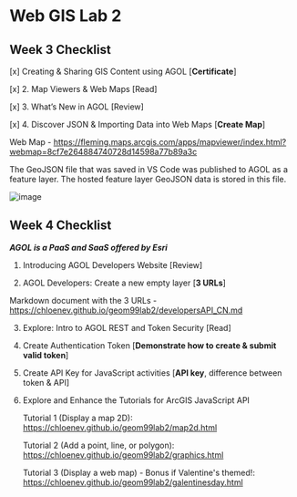 # Web GIS Lab 2

## Week 3 Checklist
[x] Creating & Sharing GIS Content using AGOL [**Certificate**] 


[x] 2. Map Viewers & Web Maps [Read]


[x] 3. What’s New in AGOL [Review]


[x] 4. Discover JSON & Importing Data into Web Maps [**Create Map**]

Web Map - https://fleming.maps.arcgis.com/apps/mapviewer/index.html?webmap=8cf7e264884740728d14598a77b89a3c 

The GeoJSON file that was saved in VS Code was published to AGOL as a feature layer. The hosted feature layer GeoJSON data is stored in this file. 

![image](https://github.com/chloenev/geom99lab2/assets/146447252/4a9dd1ac-469e-4d51-b914-91f9e96f21e7)


## Week 4 Checklist
***AGOL is a PaaS and SaaS offered by Esri*** 

1. Introducing AGOL Developers Website [Review]


2. AGOL Developers: Create a new empty layer [**3 URLs**]

Markdown document with the 3 URLs - https://chloenev.github.io/geom99lab2/developersAPI_CN.md 

3. Explore: Intro to AGOL REST and Token Security [Read]


4. Create Authentication Token [**Demonstrate how to create & submit valid token**] 


5. Create API Key for JavaScript activities [**API key**, difference between token & API]


6. Explore and Enhance the Tutorials for ArcGIS JavaScript API 

   Tutorial 1 (Display a map 2D): https://chloenev.github.io/geom99lab2/map2d.html

   Tutorial 2 (Add a point, line, or polygon): https://chloenev.github.io/geom99lab2/graphics.html

   Tutorial 3 (Display a web map) - Bonus if Valentine's themed!: https://chloenev.github.io/geom99lab2/galentinesday.html 
